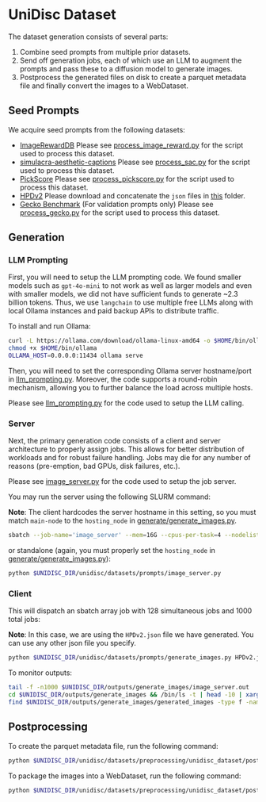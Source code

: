 # UniDisc Dataset

The dataset generation consists of several parts:

1. Combine seed prompts from multiple prior datasets.
2. Send off generation jobs, each of which use an LLM to augment the prompts and pass these to a diffusion model to generate images.
3. Postprocess the generated files on disk to create a parquet metadata file and finally convert the images to a WebDataset.

## Seed Prompts

We acquire seed prompts from the following datasets:

- [ImageRewardDB](https://huggingface.co/datasets/THUDM/ImageRewardDB/)
Please see [process_image_reward.py](./combine_prompts/process_image_reward.py) for the script used to process this dataset.
- [simulacra-aesthetic-captions](https://github.com/JD-P/simulacra-aesthetic-captions)
Please see [process_sac.py](./combine_prompts/process_sac.py) for the script used to process this dataset.
- [PickScore](https://github.com/yuvalkirstain/PickScore)
Please see [process_pickscore.py](./combine_prompts/process_pickscore.py) for the script used to process this dataset.
- [HPDv2](https://huggingface.co/datasets/ymhao/HPDv2)
Please download and concatenate the `json` files in [this](https://huggingface.co/datasets/ymhao/HPDv2/tree/main/benchmark) folder.
- [Gecko Benchmark](https://huggingface.co/datasets/google-deepmind/gecko_benchmark_t2i) (For validation prompts only)
Please see [process_gecko.py](./combine_prompts/process_gecko.py) for the script used to process this dataset.

## Generation

### LLM Prompting
First, you will need to setup the LLM prompting code. We found smaller models such as `gpt-4o-mini` to not work as well as larger models and even with smaller models, we did not have sufficient funds to generate ~2.3 billion tokens. Thus, we use `langchain` to use multiple free LLMs along with local Ollama instances and paid backup APIs to distribute traffic.

To install and run Ollama:

```bash
curl -L https://ollama.com/download/ollama-linux-amd64 -o $HOME/bin/ollama
chmod +x $HOME/bin/ollama
OLLAMA_HOST=0.0.0.0:11434 ollama serve
```

Then, you will need to set the corresponding Ollama server hostname/port in [llm_prompting.py](./generate/llm_prompting.py). Moreover, the code supports a round-robin mechanism, allowing you to further balance the load across multiple hosts.

Please see [llm_prompting.py](./generate/llm_prompting.py) for the code used to setup the LLM calling.

### Server
Next, the primary generation code consists of a client and server architecture to properly assign jobs. This allows for better distribution of workloads and for robust failure handling. Jobs may die for any number of reasons (pre-emption, bad GPUs, disk failures, etc.).

Please see [image_server.py](./generate/image_server.py) for the code used to setup the job server.

You may run the server using the following SLURM command:

**Note**: The client hardcodes the server hostname in this setting, so you must match `main-node` to the `hosting_node` in [generate/generate_images.py](./generate/generate_images.py).

```bash
sbatch --job-name='image_server' --mem=16G --cpus-per-task=4 --nodelist=main-node --time=4320 --partition=general --wrap "python $UNIDISC_DIR/unidisc/datasets/prompts/image_server.py" --output=$UNIDISC_DIR/outputs/generate_images/image_server.out --error=$UNIDISC_DIR/outputs/generate_images/image_server.out
```

or standalone (again, you must properly set the `hosting_node` in [generate/generate_images.py](./generate/generate_images.py)):

```bash
python $UNIDISC_DIR/unidisc/datasets/prompts/image_server.py
```

### Client

This will dispatch an sbatch array job with 128 simultaneous jobs and 1000 total jobs:

**Note**: In this case, we are using the `HPDv2.json` file we have generated. You can use any other json file you specify.

```bash
python $UNIDISC_DIR/unidisc/datasets/prompts/generate_images.py HPDv2.json --expected_samples_per_index=200 --num_workers=128 --num_chunks=1000 --max_chunk_size=512 --use_slurm --compile=True &
```

To monitor outputs:

```bash
tail -f -n1000 $UNIDISC_DIR/outputs/generate_images/image_server.out
cd $UNIDISC_DIR/outputs/generate_images && /bin/ls -t | head -10 | xargs tail -n 100
find $UNIDISC_DIR/outputs/generate_images/generated_images -type f -name "*.json" | wc -l
```


## Postprocessing

To create the parquet metadata file, run the following command:

```bash
python $UNIDISC_DIR/unidisc/datasets/preprocessing/unidisc_dataset/postprocess_dataset/convert_json_to_parquet.py /path/to/data /path/to/output.parquet
```

To package the images into a WebDataset, run the following command:

```bash
python $UNIDISC_DIR/unidisc/datasets/preprocessing/unidisc_dataset/postprocess_dataset/convert_parquet_to_wds.py --parquet_file /path/to/parquet/file --base_dir /path/to/image/folder --output_dir /path/to/output/webdataset --num_workers=64
```

